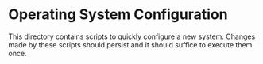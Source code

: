 # Operating System Configuration

This directory contains scripts to quickly configure a new system. Changes made
by these scripts should persist and it should suffice to execute them once.
